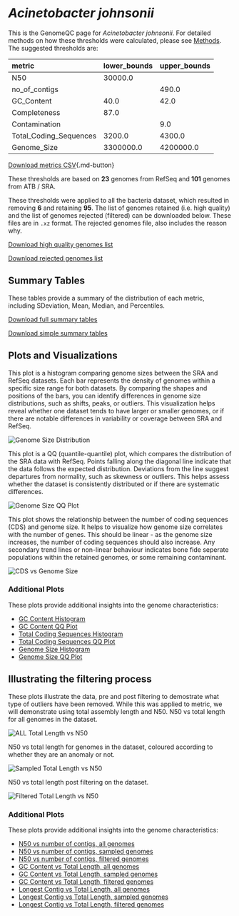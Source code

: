 # *Acinetobacter johnsonii*

This is the GenomeQC page for *Acinetobacter johnsonii*. For detailed methods on how these thresholds were calculated, please see [Methods](../../methods.md).
The suggested thresholds are: 

| metric                 | lower_bounds   | upper_bounds   |
|:-----------------------|:---------------|:---------------|
| N50                    | 30000.0        |                |
| no_of_contigs          |                | 490.0          |
| GC_Content             | 40.0           | 42.0           |
| Completeness           | 87.0           |                |
| Contamination          |                | 9.0            |
| Total_Coding_Sequences | 3200.0         | 4300.0         |
| Genome_Size            | 3300000.0      | 4200000.0      |

[Download metrics CSV](Acinetobacter_johnsonii_metrics.csv){.md-button}


These thresholds are based on **23** genomes from RefSeq and **101** genomes from ATB / SRA.

These thresholds were applied to all the bacteria dataset, which resulted in removing **6** and retaining **95**.
The list of genomes retained (i.e. high quality) and the list of genomes rejected (filtered) can be downloaded below. These files are in `.xz` format. The rejected genomes file, also includes the reason why.

[Download high quality genomes list](Acinetobacter_johnsonii_high_quality_genomes.csv.xz)


[Download rejected genomes list](Acinetobacter_johnsonii_filtered_out_genomes.csv.xz)



## Summary Tables
These tables provide a summary of the distribution of each metric, including SDeviation, Mean, Median, and Percentiles.

[Download full summary tables](summary.csv)

[Download simple summary tables](selected_summary.csv)

## Plots and Visualizations

This plot is a histogram comparing genome sizes between the SRA and RefSeq datasets. Each bar represents the density of genomes within a specific size range for both datasets. By comparing the shapes and positions of the bars, you can identify differences in genome size distributions, such as shifts, peaks, or outliers. This visualization helps reveal whether one dataset tends to have larger or smaller genomes, or if there are notable differences in variability or coverage between SRA and RefSeq.

![Genome Size Distribution](Genome_Size_refseq_histogram_kde.png)

This plot is a QQ (quantile-quantile) plot, which compares the distribution of the SRA data with RefSeq. Points falling along the diagonal line indicate that the data follows the expected distribution. Deviations from the line suggest departures from normality, such as skewness or outliers. This helps assess whether the dataset is consistently distributed or if there are systematic differences.

![Genome Size QQ Plot](Genome_Size_refseq_qqplot.png)

This plot shows the relationship between the number of coding sequences (CDS) and genome size. It helps to visualize how genome size correlates with the number of genes. This should be linear - as the genome size increases, the number of coding sequences should also increase. Any secondary trend lines or non-linear behaviour indicates bone fide seperate populations within the retained genomes, or some remaining contaminant. 

![CDS vs Genome Size](Acinetobacter_johnsonii_CDS_vs_Genome_Size.png)

### Additional Plots

These plots provide additional insights into the genome characteristics:

- [GC Content Histogram](GC_Content_refseq_histogram_kde.png)
- [GC Content QQ Plot](GC_Content_refseq_qqplot.png)
- [Total Coding Sequences Histogram](Total_Coding_Sequences_refseq_histogram_kde.png)
- [Total Coding Sequences QQ Plot](Total_Coding_Sequences_refseq_qqplot.png)
- [Genome Size Histogram](Genome_Size_refseq_histogram_kde.png)
- [Genome Size QQ Plot](Genome_Size_refseq_qqplot.png)
## Illustrating the filtering process
These plots illustrate the data, pre and post filtering to demostrate what type of outliers have been removed. While this was applied to metric, we will demonstrate using total assembly length and N50.
N50 vs total length for all genomes in the dataset.

![ALL Total Length vs N50](Acinetobacter_johnsonii_all_total_length_N50.png)

N50 vs total length for genomes in the dataset, coloured according to whether they are an anomaly or not.

![Sampled Total Length vs N50](Acinetobacter_johnsonii_sample_total_length_N50.png)

N50 vs total length post filtering on the dataset.

![Filtered Total Length vs N50](Acinetobacter_johnsonii_filt_total_length_N50.png)

### Additional Plots

These plots provide additional insights into the genome characteristics:

- [N50 vs number of contigs, all genomes](Acinetobacter_johnsonii_all_N50_number.png)
- [N50 vs number of contigs, sampled genomes](Acinetobacter_johnsonii_sample_N50_number.png)
- [N50 vs number of contigs, filtered genomes](Acinetobacter_johnsonii_filt_N50_number.png)
- [GC Content vs Total Length, all genomes](Acinetobacter_johnsonii_all_total_length_GC_Content.png)
- [GC Content vs Total Length, sampled genomes](Acinetobacter_johnsonii_sample_total_length_GC_Content.png)
- [GC Content vs Total Length, filtered genomes](Acinetobacter_johnsonii_filt_total_length_GC_Content.png)
- [Longest Contig vs Total Length, all genomes](Acinetobacter_johnsonii_all_total_length_longest.png)
- [Longest Contig vs Total Length, sampled genomes](Acinetobacter_johnsonii_sample_total_length_longest.png)
- [Longest Contig vs Total Length, filtered genomes](Acinetobacter_johnsonii_filt_total_length_longest.png)
